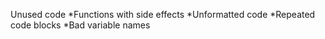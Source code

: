 Unused code
*Functions with side effects
*Unformatted code
*Repeated code blocks
*Bad variable names
